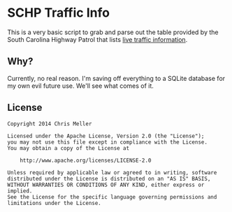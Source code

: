 SCHP Traffic Info
=================
This is a very basic script to grab and parse out the table provided by the South Carolina Highway Patrol that lists [live traffic information](http://www.scdps.gov/schp/schpwebcad/Default.aspx).

Why?
----
Currently, no real reason. I'm saving off everything to a SQLite database for my own evil future use. We'll see what comes of it.

License
-------

	Copyright 2014 Chris Meller
	
	Licensed under the Apache License, Version 2.0 (the "License");
	you may not use this file except in compliance with the License.
	You may obtain a copy of the License at
	
		http://www.apache.org/licenses/LICENSE-2.0
	
	Unless required by applicable law or agreed to in writing, software
	distributed under the License is distributed on an "AS IS" BASIS,
	WITHOUT WARRANTIES OR CONDITIONS OF ANY KIND, either express or implied.
	See the License for the specific language governing permissions and
	limitations under the License.